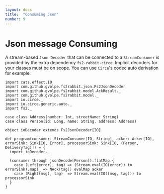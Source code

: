 ```yaml
---
layout: docs
title:  "Consuming Json"
number: 9
---
```


# Json message Consuming

A stream-based `Json Decoder` that can be connected to a `StreamConsumer` is provided by the extra dependency `fs2-rabbit-circe`. Implicit decoders for your classes must be on scope. You can use `Circe`'s codec auto derivation for example:

```tut:book:silent
import cats.effect.IO
import com.github.gvolpe.fs2rabbit.json.Fs2JsonDecoder
import com.github.gvolpe.fs2rabbit.model.AckResult._
import com.github.gvolpe.fs2rabbit.model._
import io.circe._
import io.circe.generic.auto._
import fs2._

case class Address(number: Int, streetName: String)
case class Person(id: Long, name: String, address: Address)

object ioDecoder extends Fs2JsonDecoder[IO]

def program(consumer: StreamConsumer[IO, String], acker: Acker[IO], errorSink: Sink[IO, Error], processorSink: Sink[IO, (Person, DeliveryTag)]) = {
  import ioDecoder._

  (consumer through jsonDecode[Person]).flatMap {
    case (Left(error), tag) => (Stream.eval(IO(error)) to errorSink).map(_ => NAck(tag)) evalMap acker
    case (Right(msg), tag)  => Stream.eval(IO((msg, tag))) to processorSink
  }
}
```
